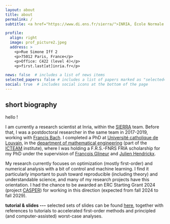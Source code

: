 ```yaml
---
layout: about
title: about
permalink: /
subtitle: <a href="https://www.di.ens.fr/sierra/">INRIA, École Normale Supérieure, Paris, France.</a>

profile:
  align: right
  image: prof_picture2.jpeg
  address: >
    <p>Rue Simone Iff 2
    <p>75012 Paris, France</p>
    <p>Office: C422 (level 4)</p>
    <p>first.last[at]inria.fr</p>

news: false  # includes a list of news items
selected_papers: false # includes a list of papers marked as "selected={true}"
social: true  # includes social icons at the bottom of the page
---
```


## short biography
hello !

I am currently a research scientist at Inria, within the [SIERRA](https://www.di.ens.fr/sierra/) team. Before that, I was a postdoctoral researcher in the same team in 2017-2019, working with [Francis Bach](http://www.di.ens.fr/~fbach/). I completed a PhD at [Université catholique de Louvain](http://www.uclouvain.be), in the [department of mathematical engineering](http://www.uclouvain.be/inma) (part of the [ICTEAM](https://uclouvain.be/en/research-institutes/icteam) institute), where I was holding a F.R.S.-FNRS FRIA scholarship for my PhD under the supervision of [François Glineur](http://perso.uclouvain.be/francois.glineur) and [Julien Hendrickx](http://perso.uclouvain.be/julien.hendrickx).

My research currently focuses on optimization (mostly first-order) and numerical analysis with a bit of control and machine learning. I find it particularly important to push toward reproducible (including theory) and understandable science, and many of my research projects have this orientation. I had the chance to be awarded an ERC Starting Grant 2024 (project [CASPER](https://erc.europa.eu/sites/default/files/2024-09/erc-2024-stg-results-all-domains.pdf)) for working in this direction (expected from fall 2024 to fall 2029).

**tutorial & slides ---** selected sets of slides can be found [here](/tutorials), together with references to tutorials to accelerated first-order methods and principled (and computer-assisted) worst-case analyses.
